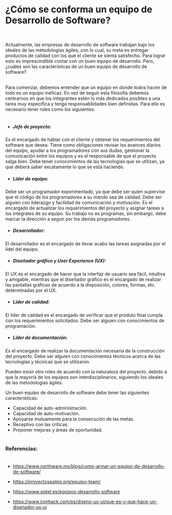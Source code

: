 # ¿Cómo se conforma un equipo de Desarrollo de Software?

<br>

Actualmente, las empresas de desarrollo de software trabajan bajo los ideales de las métodologías ágiles, con lo cual, su meta es entregar productos de calidad con los que el cliente se sienta satisfecho. Para lograr esto es imprescindible contar con un buen equipo de desarrollo. Pero, ¿cuáles son las características de un buen equipo de desarrollo de software?. <br><br>

Para comenzar, debemos entender que un equipo en donde todos hacen de todo es un equipo ineficaz. En vez de seguir esta filosofía debemos centrarnos en que los integrantes estén lo más dedicados posibles a una tarea muy específica y tenga responsabilidades bien definidas. Para ello es necesario tener roles como los siguientes:<br><br>

* ##### **Jefe de proyecto:** <br>
Es el encargado de hablar con el cliente y obtener los requerimientos del software que desea. Tiene como obligaciones revisar los avances diarios del equipo, ayudar a los programadores con sus dudas, gestionar la comunicación entre los equipos y es el responsable de que el proyecto salga bien. Debe tener conocimientos de las tecnologías que se utilizan, ya que deberá saber excatamente lo que se está haciendo.<br>

* ##### **Líder de equipo:** <br>
Debe ser un programador experimentado, ya que debe ser quien supervise que el código de los programadores a su mando sea de calidad. Debe ser alguien con liderazgo y facilidad de comunicación y motivación. Es el encargado de actualizar los requerimientos del proyecto y asignar tareas a los integrates de su equipo. Su trabajo no es programas, sin embargo, debe marcar la dirección a seguir por los demás programadores. <br>

* ##### **Desarrollador:** <br>
El desarrollador es el encargado de llevar acabo las tareas asignadas por el lídel del equipo. <br>

* ##### **Diseñador gráfico y User Experience (UX):** <br>
El UX es el encargado de hacer que la interfaz de usuario sea fácil, intuitiva y amigable, mientras que el diseñador gráfico es el encargado de realizar las pantallas gráficas de acuerdo a la disposición, colores, formas, etc. determinadas por el UX.<br>

* ##### **Líder de calidad:** <br>
El lider de calidad es el encargado de verificar que el produto final cumpla con los requerimientos solicitados. Debe ser alguien con conocimientos de programación.<br>

* ##### **Líder de documentación:** <br>
Es el encargado de realizar la documentación necesaria de la construcción del proyecto. Debe ser alguien con conocimientos técnicos acerca de las tecnologías y técnicas que se utilizaron.<br>

Pueden exisir otro roles de acuerdo con la naturaleza del proyecto, debido a que la mayoría de los equipos son interdisciplinarios, siguiendo los ideales de las metodologías ágiles.

Un buen equipo de desarrollo de software debe tener las siguientes características:

* Capacidad de auto-administración.
* Capacidad de auto-motivación.
* Apoyarse mutuamente para la consecución de las metas.
* Receptivo con las críticas.
* Proponer mejoras y áreas de oportunidad.<br><br>

### **Referencias:** <br><br>

* <a href="https://www.northware.mx/blog/como-armar-un-equipo-de-desarrollo-de-software/" target="_blank">https://www.northware.mx/blog/como-armar-un-equipo-de-desarrollo-de-software/</a>

* <a href="https://proyectosagiles.org/equipo-team/" target="_blank">https://proyectosagiles.org/equipo-team/</a>

* <a href="https://www.sistel.es/equipos-desarrollo-software" target="_blank">https://www.sistel.es/equipos-desarrollo-software</a>

* <a href="https://www.ironhack.com/es/diseno-ux-ui/que-es-y-que-hace-un-disenador-ux-ui" target="_blank">https://www.ironhack.com/es/diseno-ux-ui/que-es-y-que-hace-un-disenador-ux-ui</a>